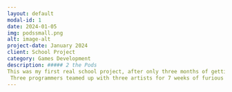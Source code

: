 ```yaml
---
layout: default
modal-id: 1
date: 2024-01-05
img: podssmall.png
alt: image-alt
project-date: January 2024
client: School Project
category: Games Development
description: ##### 2 the Pods
This was my first real school project, after only three months of getting to know Unity and C#.
 Three programmers teamed up with three artists for 7 weeks of furious development.
---
```

